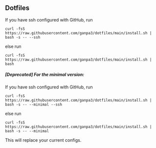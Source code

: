 ## Dotfiles

If you have ssh configured with GitHub, run
```
curl -fsS https://raw.githubusercontent.com/ganpa3/dotfiles/main/install.sh | bash -s -- --ssh
```
else run
```
curl -fsS https://raw.githubusercontent.com/ganpa3/dotfiles/main/install.sh | bash
```

##### [Deprecated] For the minimal version:

If you have ssh configured with GitHub, run
```
curl -fsS https://raw.githubusercontent.com/ganpa3/dotfiles/main/install.sh | bash -s -- --minimal --ssh
```
else run
```
curl -fsS https://raw.githubusercontent.com/ganpa3/dotfiles/main/install.sh | bash -s -- --minimal
```

This will replace your current configs.
